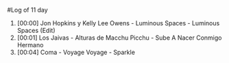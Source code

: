 #Log of 11 day

1. [00:00] Jon Hopkins y Kelly Lee Owens - Luminous Spaces - Luminous Spaces (Edit)
1. [00:01] Los Jaivas - Alturas de Macchu Picchu - Sube A Nacer Conmigo Hermano
1. [00:04] Coma - Voyage Voyage - Sparkle
